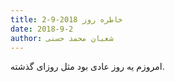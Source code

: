 ```yaml
---
title: خاطره روز 2018-9-2
date: 2018-9-2
author: شعبان محمد حسنی
---
```


امروزم یه روز عادی بود مثل روزای گذشته.